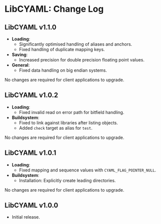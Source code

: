 LibCYAML: Change Log
====================

## LibCYAML v1.1.0

* **Loading**:
  * Significantly optimised handling of aliases and anchors.
  * Fixed handling of duplicate mapping keys.
* **Saving**:
  * Increased precision for double precision floating point values.
* **General**:
  * Fixed data handling on big endian systems.

No changes are required for client applications to upgrade.


## LibCYAML v1.0.2

* **Loading**:
  * Fixed invalid read on error path for bitfield handling.
* **Buildsystem**:
  * Fixed to link against libraries after listing objects.
  * Added `check` target as alias for `test`.

No changes are required for client applications to upgrade.


## LibCYAML v1.0.1

* **Loading**:
  * Fixed mapping and sequence values with `CYAML_FLAG_POINTER_NULL`.
* **Buildsystem**:
  * Installation: Explicitly create leading directories.

No changes are required for client applications to upgrade.


## LibCYAML v1.0.0

* Initial release.
